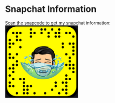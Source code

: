 # Snapchat Information
Scan the snapcode to get my snapchat information: ![snapcode](images/snapcode.png)
